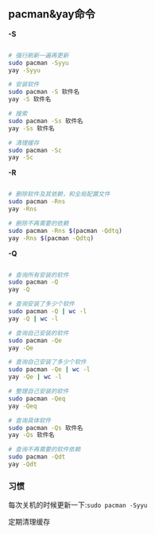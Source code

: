 ## pacman&yay命令

**-S**

```bash

# 强行刷新一遍再更新
sudo pacman -Syyu
yay -Syyu

# 安装软件
sudo pacman -S 软件名
yay -S 软件名

# 搜索
sudo pacman -Ss 软件名
yay -Ss 软件名

# 清理缓存
sudo pacman -Sc
yay -Sc

```

**-R**

```bash

# 删除软件及其依赖，和全局配置文件
sudo pacman -Rns
yay -Rns

# 删除不再需要的依赖
sudo pacman -Rns $(pacman -Qdtq)
yay -Rns $(pacman -Qdtq)
```

**-Q**

```bash

# 查询所有安装的软件
sudo pacman -Q
yay -Q

# 查询安装了多少个软件
sudo pacman -Q | wc -l
yay -Q | wc -l

# 查询自己安装的软件
sudo pacman -Qe
yay -Qe

# 查询自己安装了多少个软件
sudo pacman -Qe | wc -l
yay -Qe | wc -l

# 整理自己安装的软件
sudo pacman -Qeq
yay -Qeq

# 查询具体软件
sudo pacman -Qs 软件名
yay -Qs 软件名

# 查询不再需要的软件依赖
sudo pacman -Qdt
yay -Qdt
```

### 习惯

每次关机的时候更新一下:`sudo pacman -Syyu`

定期清理缓存
